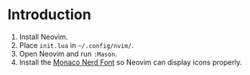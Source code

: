 # Introduction

1. Install Neovim.
2. Place `init.lua` in `~/.config/nvim/`.
3. Open Neovim and run `:Mason`.
4. Install the [Monaco Nerd Font](https://github.com/thep0y/monaco-nerd-font/releases) so Neovim can display icons properly.
